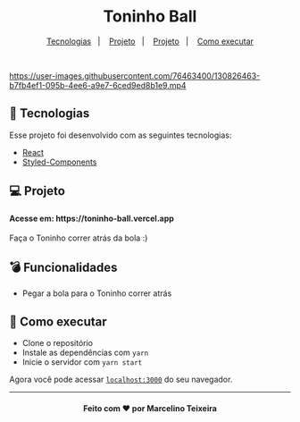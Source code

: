 <h1 align="center">
  Toninho Ball
</h1>

<p align="center">
  <a href="#-tecnologias">Tecnologias</a>&nbsp;&nbsp;&nbsp;|&nbsp;&nbsp;&nbsp;
  <a href="#-projeto">Projeto</a>&nbsp;&nbsp;&nbsp;|&nbsp;&nbsp;&nbsp;
  <a href="#-funcionalidades">Projeto</a>&nbsp;&nbsp;&nbsp;|&nbsp;&nbsp;&nbsp;
  <a href="#-como-executar">Como executar</a>
</p>

<br>

https://user-images.githubusercontent.com/76463400/130826463-b7fb4ef1-095b-4ee6-a9e7-6ced9ed8b1e9.mp4

## 🧪 Tecnologias

Esse projeto foi desenvolvido com as seguintes tecnologias:

- [React](https://reactjs.org)
- [Styled-Components](https://styled-components.com/)

## 💻 Projeto

<h4> Acesse em: https://toninho-ball.vercel.app </h4>

Faça o Toninho correr atrás da bola :)

## 💣 Funcionalidades

- Pegar a bola para o Toninho correr atrás

## 🚀 Como executar

- Clone o repositório
- Instale as dependências com `yarn`
- Inicie o servidor com `yarn start`

Agora você pode acessar [`localhost:3000`](http://localhost:3000) do seu navegador.

---

<h4 align="center"> Feito com ♥ por Marcelino Teixeira </h4>
